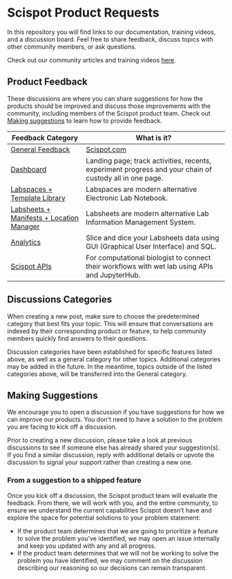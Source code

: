 # Scispot Product Requests

In this repository you will find links to our documentation, training videos, and a discussion board. Feel free to share feedback, discuss topics with other community members, or ask questions.

Check out our community articles and training videos [here](https://github.com/Scispot/product-talk/discussions/categories/scispot-education).

## Product Feedback

These discussions are where you can share suggestions for how the products should be improved and discuss those improvements with the community, including members of the Scispot product team. Check out [Making suggestions](#making-suggestions) to learn how to provide feedback.

| Feedback Category | What is it? |
| ----------------- | ------------ |
| [General Feedback](https://github.com/Scispot/product-talk/discussions/categories/general-feedback) | [Scispot.com](https://www.scispot.com/) |
| [Dashboard](https://github.com/Scispot/product-talk/discussions/categories/dashboard) | Landing page; track activities, recents, experiment progress and your chain of custody all in one page. |
| [Labspaces + Template Library](https://github.com/Scispot/product-talk/discussions/categories/labspaces-template-library) | Labspaces are modern alternative Electronic Lab Notebook. |
| [Labsheets + Manifests + Location Manager](https://github.com/Scispot/product-talk/discussions/categories/labsheets) | Labsheets are modern alternative Lab Information Management System. |
| [Analytics](https://github.com/Scispot/product-talk/discussions/categories/analytics) | Slice and dice your Labsheets data using GUI (Graphical User Interface) and SQL. |
| [Scispot APIs](https://github.com/Scispot/product-talk/discussions/categories/scispot-apis) | For computational biologist to connect their workflows with wet lab using APIs and JupyterHub. |

## Discussions Categories

When creating a new post, make sure to choose the predetermined category that best fits your topic. This will ensure that conversations are indexed by their corresponding product or feature, to help community members quickly find answers to their questions.

Discussion categories have been established for specific features listed above, as well as a general category for other topics. Additional categories may be added in the future. In the meantime, topics outside of the listed categories above, will be transferred into the General category.

## Making Suggestions

We encourage you to open a discussion if you have suggestions for how we can improve our products. You don't need to have a solution to the problem you are facing to kick off a discussion.

Prior to creating a new discussion, please take a look at previous discussions to see if someone else has already shared your suggestion(s). If you find a similar discussion, reply with additional details or upvote the discussion to signal your support rather than creating a new one.

### From a suggestion to a shipped feature

Once you kick off a discussion, the Scispot product team will evaluate the feedback. From there, we will work with you, and the entire community, to ensure we understand the current capabilities Scispot doesn’t have and explore the space for potential solutions to your problem statement:

- If the product team determines that we are going to prioritize a feature to solve the problem you've identified, we may open an issue internally and keep you updated with any and all progress.
- If the product team determines that we will not be working to solve the problem you have identified, we may comment on the discussion describing our reasoning so our decisions can remain transparent.

